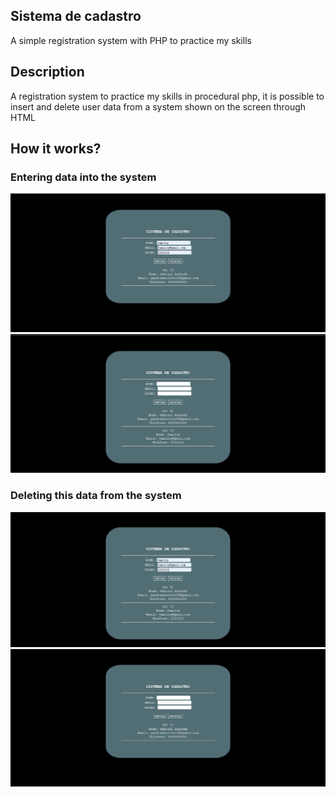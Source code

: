 <h2>Sistema de cadastro</h2>
A simple registration system with PHP to practice my skills

<h2>Description</h2>

A registration system to practice my skills in procedural php, it is possible to insert and delete user data from a system shown on the screen through HTML

<h2>How it works?</h2>

<h3>Entering data into the system</h3>
<img src="imgs/jamilly_1.png">
<img src="imgs/jamilly_2.png">
<h3>Deleting this data from the system</h3>
<img src="imgs/jamilly_3.png">
<img src="imgs/jamilly_4.png">
